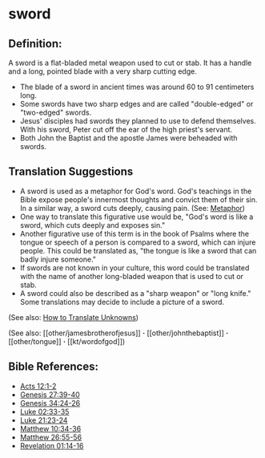 # sword #

## Definition: ##

A sword is a flat-bladed metal weapon used to cut or stab. It has a handle and a long, pointed blade with a very sharp cutting edge.

* The blade of a sword in ancient times was around 60 to 91 centimeters long.
* Some swords have two sharp edges and are called "double-edged" or "two-edged" swords.
* Jesus' disciples had swords they planned to use to defend themselves. With his sword, Peter cut off the ear of the high priest's servant.
* Both John the Baptist and the apostle James were beheaded with swords.

## Translation Suggestions ##

* A sword is used as a metaphor for God's word. God's teachings in the Bible expose people's innermost thoughts and convict them of their sin. In a similar way, a sword cuts deeply, causing pain. (See: [Metaphor](en/ta-vol1/translate/man/figs-metaphor))
* One way to translate this figurative use would be, "God's word is like a sword, which cuts deeply and exposes sin."
* Another figurative use of this term is in the book of Psalms where the tongue or speech of a person is compared to a sword, which can injure people. This could be translated as, "the tongue is like a sword that can badly injure someone."
* If swords are not known in your culture, this word could be translated with the name of another long-bladed weapon that is used to cut or stab.
* A sword could also be described as a "sharp weapon" or "long knife." Some translations may decide to include a picture of a sword.

(See also: [How to Translate Unknowns](en/ta-vol1/translate/man/translate-unknown))

(See also: [[other/jamesbrotherofjesus]] **·** [[other/johnthebaptist]] **·** [[other/tongue]] **·** [[kt/wordofgod]])

## Bible References: ##

* [Acts 12:1-2](en/tn/act/help/12/01)
* [Genesis 27:39-40](en/tn/gen/help/27/39)
* [Genesis 34:24-26](en/tn/gen/help/34/24)
* [Luke 02:33-35](en/tn/luk/help/02/33)
* [Luke 21:23-24](en/tn/luk/help/21/23)
* [Matthew 10:34-36](en/tn/mat/help/10/34)
* [Matthew 26:55-56](en/tn/mat/help/26/55)
* [Revelation 01:14-16](en/tn/rev/help/01/14)